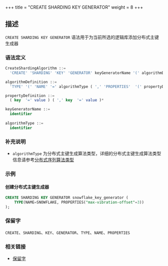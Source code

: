 +++
title = "CREATE SHARDING KEY GENERATOR"
weight = 8
+++

## 描述

`CREATE SHARDING KEY GENERATOR` 语法用于为当前所选的逻辑库添加分布式主键生成器

### 语法定义

```sql
CreateShardingAlgorithm ::=
  'CREATE' 'SHARDING' 'KEY' 'GENERATOR' keyGeneratorName '(' algorithmDefinition ')'

algorithmDefinition ::=
  'TYPE' '(' 'NAME' '=' algorithmType ( ',' 'PROPERTIES'  '(' propertyDefinition  ')' )?')'  

propertyDefinition ::=
  ( key  '=' value ) ( ',' key  '=' value )*

keyGeneratorName ::=
  identifier
  
algorithmType ::=
  identifier
```

### 补充说明

- `algorithmType`
  为分布式主键生成算法类型，详细的分布式主键生成算法类型信息请参考[分布式序列算法类型](cn/user-manual/shardingsphere-jdbc/builtin-algorithm/keygen/)

### 示例

#### 创建分布式主键生成器

```sql
CREATE SHARDING KEY GENERATOR snowflake_key_generator (
    TYPE(NAME=SNOWFLAKE, PROPERTIES("max-vibration-offset"=3))
);
```

### 保留字

`CREATE`、`SHARDING`、`KEY`、`GENERATOR`、`TYPE`、`NAME`、`PROPERTIES`

### 相关链接

- [保留字](/cn/reference/distsql/syntax/reserved-word/)
